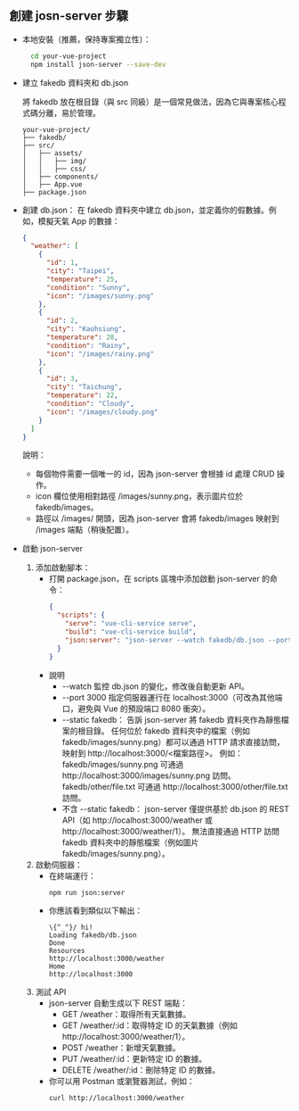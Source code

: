## 創建 josn-server 步驟

- 本地安裝（推薦，保持專案獨立性）：
  ```bash
    cd your-vue-project
    npm install json-server --save-dev
  ```
- 建立 fakedb 資料夾和 db.json

  將 fakedb 放在根目錄（與 src 同級）是一個常見做法，因為它與專案核心程式碼分離，易於管理。

  ```text
  your-vue-project/
  ├── fakedb/
  ├── src/
  │   ├── assets/
  │   │   ├── img/
  │   │   ├── css/
  │   ├── components/
  │   ├── App.vue
  ├── package.json
  ```

- 創建 db.json：
  在 fakedb 資料夾中建立 db.json，並定義你的假數據。例如，模擬天氣 App 的數據：

  ```json
  {
    "weather": [
      {
        "id": 1,
        "city": "Taipei",
        "temperature": 25,
        "condition": "Sunny",
        "icon": "/images/sunny.png"
      },
      {
        "id": 2,
        "city": "Kaohsiung",
        "temperature": 28,
        "condition": "Rainy",
        "icon": "/images/rainy.png"
      },
      {
        "id": 3,
        "city": "Taichung",
        "temperature": 22,
        "condition": "Cloudy",
        "icon": "/images/cloudy.png"
      }
    ]
  }
  ```

  說明：

  - 每個物件需要一個唯一的 id，因為 json-server 會根據 id 處理 CRUD 操作。
  - icon 欄位使用相對路徑 /images/sunny.png，表示圖片位於 fakedb/images。
  - 路徑以 /images/ 開頭，因為 json-server 會將 fakedb/images 映射到 /images 端點（稍後配置）。

- 啟動 json-server
  1. 添加啟動腳本：
     - 打開 package.json，在 scripts 區塊中添加啟動 json-server 的命令：
       ```json
       {
         "scripts": {
           "serve": "vue-cli-service serve",
           "build": "vue-cli-service build",
           "json:server": "json-server --watch fakedb/db.json --port 3000 --static fakedb"
         }
       }
       ```
     - 說明
       - --watch 監控 db.json 的變化，修改後自動更新 API。
       - --port 3000 指定伺服器運行在 localhost:3000（可改為其他端口，避免與 Vue 的預設端口 8080 衝突）。
       - --static fakedb：
         告訴 json-server 將 fakedb 資料夾作為靜態檔案的根目錄。
         任何位於 fakedb 資料夾中的檔案（例如 fakedb/images/sunny.png）都可以通過 HTTP 請求直接訪問，映射到 http://localhost:3000/<檔案路徑>。
         例如：
         fakedb/images/sunny.png 可通過 http://localhost:3000/images/sunny.png 訪問。
         fakedb/other/file.txt 可通過 http://localhost:3000/other/file.txt 訪問。
       - 不含 --static fakedb：
         json-server 僅提供基於 db.json 的 REST API（如 http://localhost:3000/weather 或 http://localhost:3000/weather/1）。
         無法直接通過 HTTP 訪問 fakedb 資料夾中的靜態檔案（例如圖片 fakedb/images/sunny.png）。
  2. 啟動伺服器：
     - 在終端運行：
       ```bash
       npm run json:server
       ```
     - 你應該看到類似以下輸出：
       ```text
       \{^_^}/ hi!
       Loading fakedb/db.json
       Done
       Resources
       http://localhost:3000/weather
       Home
       http://localhost:3000
       ```
  3. 測試 API
     - json-server 自動生成以下 REST 端點：
       - GET /weather：取得所有天氣數據。
       - GET /weather/:id：取得特定 ID 的天氣數據（例如 http://localhost:3000/weather/1）。
       - POST /weather：新增天氣數據。
       - PUT /weather/:id：更新特定 ID 的數據。
       - DELETE /weather/:id：刪除特定 ID 的數據。
     - 你可以用 Postman 或瀏覽器測試，例如：
       ```bash
       curl http://localhost:3000/weather
       ```
